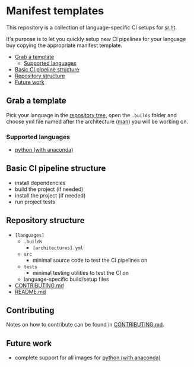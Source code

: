 Manifest templates
==================

This repository is a collection of language-specific CI setups for
[sr.ht](https://meta.sr.ht/).

It's purpose is to let you quickly setup new CI pipelines for your
language buy copying the appropriate manifest template.

- [Grab a template](#grab-a-template)
  - [Supported languages](#supported-languages)
- [Basic CI pipeline structure](#basic-ci-pipeline-structure)
- [Repository structure](#repository-structure)
- [Future work](#future-work)

## Grab a template
Pick your language in the
[repository tree](https://git.sr.ht/~retzoh/manifest_templates/tree),
open the `.builds` folder and choose yml file named after the
architecture ([man](https://man.sr.ht/builds.sr.ht/compatibility.md))
you will be working on.

### Supported languages
- [python (with anaconda)](https://git.sr.ht/~retzoh/manifest_templates/tree/master/python_anaconda/.builds)

## Basic CI pipeline structure
- install dependencies
- build the project (if needed)
- install the project (if needed)
- run project tests

## Repository structure
- `[languages]`
    - `.builds`
        - `[architectures].yml`
    - `src`
        - minimal source code to test the CI pipelines on
    - `tests`
        - minimal testing utilities to test the CI on
    - language-specific build/setup files
- [CONTRIBUTING.md](https://git.sr.ht/~retzoh/manifest_templates/tree/master/CONTRIBUTING.md)
- [README.md](https://git.sr.ht/~retzoh/manifest_templates/tree/master/README.md)

## Contributing
Notes on how to contribute can be found in [CONTRIBUTING.md](https://git.sr.ht/~retzoh/manifest_templates/tree/master/CONTRIBUTING.md).

## Future work
- complete support for all images for [python (with anaconda)](https://git.sr.ht/~retzoh/manifest_templates/tree/master/python_anaconda/.builds)
